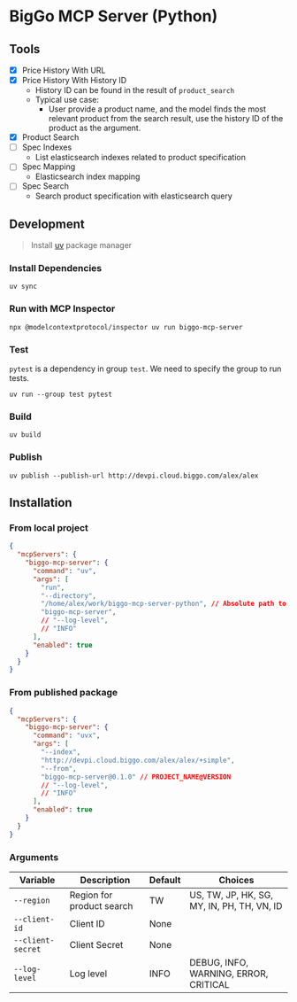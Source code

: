 # BigGo MCP Server (Python)

## Tools
- [x] Price History With URL
- [x] Price History With History ID
  - History ID can be found in the result of `product_search`
  - Typical use case:
    - User provide a product name, and the model finds the most relevant product from the search result, use the history ID of the product as the argument.
- [x] Product Search
- [ ] Spec Indexes
  - List elasticsearch indexes related to product specification
- [ ] Spec Mapping
  - Elasticsearch index mapping
- [ ] Spec Search
  - Search product specification with elasticsearch query

## Development
> Install [uv](https://docs.astral.sh/uv/) package manager

### Install Dependencies
```
uv sync
```

### Run with MCP Inspector
```
npx @modelcontextprotocol/inspector uv run biggo-mcp-server
```

### Test
`pytest` is a dependency in group `test`.
We need to specify the group to run tests.
```
uv run --group test pytest
```

### Build 
```
uv build
```

### Publish
```
uv publish --publish-url http://devpi.cloud.biggo.com/alex/alex
```


## Installation
### From local project
```json
{
  "mcpServers": {
    "biggo-mcp-server": {
      "command": "uv",
      "args": [
        "run",
        "--directory",
        "/home/alex/work/biggo-mcp-server-python", // Absolute path to project
        "biggo-mcp-server",
        // "--log-level",
        // "INFO"
      ],
      "enabled": true
    }
  }
}
```
### From published package
```json
{
  "mcpServers": {
    "biggo-mcp-server": {
      "command": "uvx",
      "args": [
        "--index",
        "http://devpi.cloud.biggo.com/alex/alex/+simple",
        "--from",
        "biggo-mcp-server@0.1.0" // PROJECT_NAME@VERSION
        // "--log-level",
        // "INFO"
      ],
      "enabled": true
    }
  }
}
```

### Arguments
| Variable          | Description               | Default | Choices                                    |
| ----------------- | ------------------------- | ------- | ------------------------------------------ |
| `--region`        | Region for product search | TW      | US, TW, JP, HK, SG, MY, IN, PH, TH, VN, ID |
| `--client-id`     | Client ID                 | None    |                                            |
| `--client-secret` | Client Secret             | None    |                                            |
| `--log-level`     | Log level                 | INFO    | DEBUG, INFO, WARNING, ERROR, CRITICAL      |

